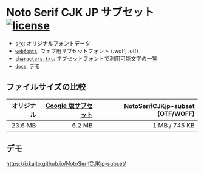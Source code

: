 # Noto Serif CJK JP サブセット [![license](https://img.shields.io/github/license/ixkaito/NotoSerifCJKjp-subset.svg?maxAge=2592000)](https://github.com/ixkaito/NotoSerifCJKjp-subset/blob/master/LICENSE)

- [`src`](https://github.com/ixkaito/NotoSerifCJKjp-subset/tree/master/src): オリジナルフォントデータ
- [`webfonts`](https://github.com/ixkaito/NotoSerifCJKjp-subset/tree/master/webfonts): ウェブ用サブセットフォント (.woff, .otf)
- [`characters.txt`](https://github.com/ixkaito/NotoSerifCJKjp-subset/blob/master/characters.txt): サブセットフォントで利用可能文字の一覧
- [`docs`](https://github.com/ixkaito/NotoSerifCJKjp-subset/tree/master/demo): デモ

## ファイルサイズの比較

| オリジナル | [Google 版サブセット](https://www.google.com/get/noto/help/cjk/) | NotoSerifCJKjp-subset (OTF/WOFF) |
|---:|---:|---:|
| 23.6 MB | 6.2 MB | 1 MB / 745 KB |

## デモ

https://ixkaito.github.io/NotoSerifCJKjp-subset/
